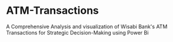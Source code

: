 # ATM-Transactions
A Comprehensive Analysis and visualization of Wisabi Bank's ATM Transactions for Strategic Decision-Making using  Power Bi
